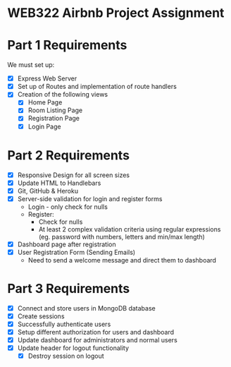 # WEB322 Airbnb Project Assignment

# Part 1 Requirements
We must set up:
- [X] Express Web Server 
- [X] Set up of Routes and implementation of route handlers
- [X] Creation of the following views
  - [X] Home Page
  - [X] Room Listing Page
  - [X] Registration Page
  - [X] Login Page

# Part 2 Requirements
- [X] Responsive Design for all screen sizes
- [X] Update HTML to Handlebars
- [X] Git, GitHub & Heroku
- [X] Server-side validation for login and register forms
  - Login - only check for nulls
  - Register:
    - Check for nulls
    - At least 2 complex validation criteria using regular expressions (eg. password with numbers, letters and min/max length)
- [X] Dashboard page after registration
- [X] User Registration Form (Sending Emails)
  - Need to send a welcome message and direct them to dashboard

# Part 3 Requirements
- [X] Connect and store users in MongoDB database
- [X] Create sessions
- [X] Successfully authenticate users
- [X] Setup different authorization for users and dashboard
- [X] Update dashboard for administrators and normal users
- [X] Update header for logout functionality
  - [X] Destroy session on logout